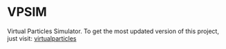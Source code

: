 # VPSIM
Virtual Particles Simulator. 
To get the most updated version of this project, just visit: <a href="http://virtualparticles.co.nf">virtualparticles</a>
